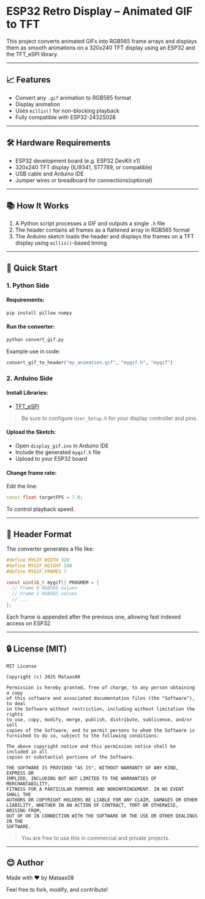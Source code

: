 # ESP32 Retro Display – Animated GIF to TFT

This project converts animated GIFs into RGB565 frame arrays and displays them as smooth animations on a 320x240 TFT display using an ESP32 and the TFT_eSPI library.

---

## 📈 Features

- Convert any `.gif` animation to RGB565 format
- Display animation
- Uses `millis()` for non-blocking playback
- Fully compatible with ESP32-2432S028

---

## 🛠️ Hardware Requirements

- ESP32 development board (e.g. ESP32 DevKit v1)
- 320x240 TFT display (ILI9341, ST7789, or compatible)
- USB cable and Arduino IDE
- Jumper wires or breadboard for connections(optional)

---


## 📚 How It Works

1. A Python script processes a GIF and outputs a single `.h` file
2. The header contains all frames as a flattened array in RGB565 format
3. The Arduino sketch loads the header and displays the frames on a TFT display using `millis()`-based timing

---

## 🚀 Quick Start

### 1. Python Side

#### Requirements:
```bash
pip install pillow numpy
```

#### Run the converter:
```bash
python convert_gif.py
```

Example use in code:
```python
convert_gif_to_header("my_animation.gif", "mygif.h", "mygif")
```

### 2. Arduino Side

#### Install Libraries:
- [TFT_eSPI](https://github.com/Bodmer/TFT_eSPI)

> Be sure to configure `User_Setup.h` for your display controller and pins.

#### Upload the Sketch:
- Open `display_gif.ino` in Arduino IDE
- Include the generated `mygif.h` file
- Upload to your ESP32 board

#### Change frame rate:
Edit the line:
```cpp
const float targetFPS = 7.0;
```
To control playback speed.

---

## 📅 Header Format

The converter generates a file like:
```c
#define MYGIF_WIDTH 320
#define MYGIF_HEIGHT 240
#define MYGIF_FRAMES 7

const uint16_t mygif[] PROGMEM = {
  // Frame 0 RGB565 values
  // Frame 1 RGB565 values
  // ...
};
```

Each frame is appended after the previous one, allowing fast indexed access on ESP32.

---

## 🔒 License (MIT)

```
MIT License

Copyright (c) 2025 Mataas08

Permission is hereby granted, free of charge, to any person obtaining a copy
of this software and associated documentation files (the "Software"), to deal
in the Software without restriction, including without limitation the rights
to use, copy, modify, merge, publish, distribute, sublicense, and/or sell
copies of the Software, and to permit persons to whom the Software is
furnished to do so, subject to the following conditions:

The above copyright notice and this permission notice shall be included in all
copies or substantial portions of the Software.

THE SOFTWARE IS PROVIDED "AS IS", WITHOUT WARRANTY OF ANY KIND, EXPRESS OR
IMPLIED, INCLUDING BUT NOT LIMITED TO THE WARRANTIES OF MERCHANTABILITY,
FITNESS FOR A PARTICULAR PURPOSE AND NONINFRINGEMENT. IN NO EVENT SHALL THE
AUTHORS OR COPYRIGHT HOLDERS BE LIABLE FOR ANY CLAIM, DAMAGES OR OTHER
LIABILITY, WHETHER IN AN ACTION OF CONTRACT, TORT OR OTHERWISE, ARISING FROM,
OUT OF OR IN CONNECTION WITH THE SOFTWARE OR THE USE OR OTHER DEALINGS IN THE
SOFTWARE.
```

> You are free to use this in commercial and private projects.

---

## 😊 Author

Made with ❤️ by Mataas08

Feel free to fork, modify, and contribute!

